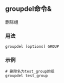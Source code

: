 ## groupdel命令&

删除组

### 用法
```
groupdel [options] GROUP
```
### 示例

```shell
# 删除名为test_group的组
groupdel test_group
```
